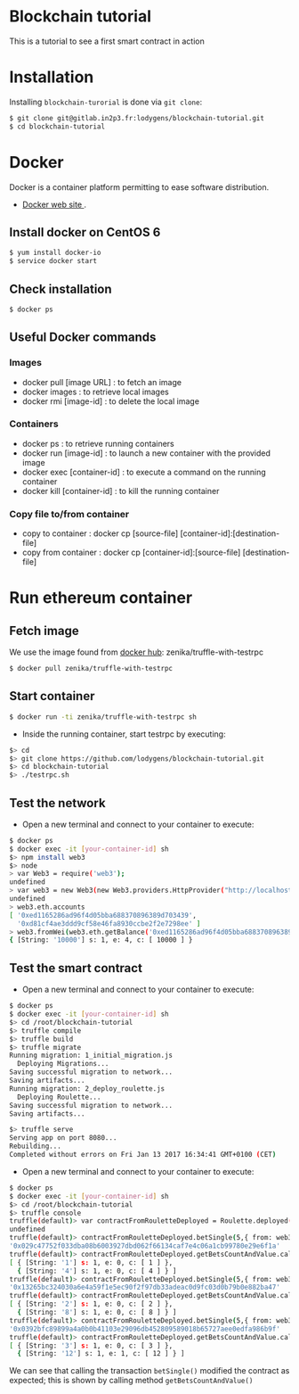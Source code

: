 Blockchain tutorial
====================

This is a tutorial to see a first smart contract in action


# Installation

Installing `blockchain-turorial` is done via `git clone`:

```sh
$ git clone git@gitlab.in2p3.fr:lodygens/blockchain-tutorial.git
$ cd blockchain-tutorial
```

# Docker

Docker is a container platform permitting to ease software distribution.

- [Docker web site ](https://www.docker.com/).

## Install docker on CentOS 6

```sh
$ yum install docker-io
$ service docker start
```

## Check installation
```sh
$ docker ps
```

## Useful Docker commands

### Images

* docker pull [image URL] : to fetch an image
* docker images : to retrieve local images
* docker rmi [image-id] : to delete the local image

### Containers

* docker ps : to retrieve running containers
* docker run [image-id] : to launch a new container with the provided image
* docker exec [container-id] : to execute a command on the running container
* docker kill [container-id] : to kill the running container

### Copy file to/from container

* copy to container : docker cp [source-file] [container-id]:[destination-file]
* copy from container : docker cp [container-id]:[source-file] [destination-file]

# Run ethereum container

## Fetch image
We use the image found from [docker hub](https://hub.docker.com/): zenika/truffle-with-testrpc

```sh
$ docker pull zenika/truffle-with-testrpc
```

## Start container

```sh
$ docker run -ti zenika/truffle-with-testrpc sh
```

* Inside the running container, start testrpc by executing:

```sh
$> cd
$> git clone https://github.com/lodygens/blockchain-tutorial.git
$> cd blockchain-tutorial
$> ./testrpc.sh
```

## Test the network

 * Open a new terminal and connect to your container to execute:

```sh
$ docker ps
$ docker exec -it [your-container-id] sh
$> npm install web3
$> node
> var Web3 = require('web3');
undefined
> var web3 = new Web3(new Web3.providers.HttpProvider("http://localhost:8545"));
undefined
> web3.eth.accounts
[ '0xed1165286ad96f4d05bba688370896389d703439',
  '0xd81cf4ae3ddd9cf58e46fa8930ccbe2f2e7298ee' ]
> web3.fromWei(web3.eth.getBalance('0xed1165286ad96f4d05bba688370896389d703439'), 'ether')
{ [String: '10000'] s: 1, e: 4, c: [ 10000 ] }
```

## Test the smart contract
 * Open a new terminal and connect to your container to execute:

```sh
$ docker ps
$ docker exec -it [your-container-id] sh
$> cd /root/blockchain-tutorial
$> truffle compile
$> truffle build
$> truffle migrate
Running migration: 1_initial_migration.js
  Deploying Migrations...
Saving successful migration to network...
Saving artifacts...
Running migration: 2_deploy_roulette.js
  Deploying Roulette...
Saving successful migration to network...
Saving artifacts...

$> truffle serve
Serving app on port 8080...
Rebuilding...
Completed without errors on Fri Jan 13 2017 16:34:41 GMT+0100 (CET)

```

 * Open a new terminal and connect to your container to execute:

```sh
$ docker ps
$ docker exec -it [your-container-id] sh
$> cd /root/blockchain-tutorial
$> truffle console
truffle(default)> var contractFromRouletteDeployed = Roulette.deployed();
undefined
truffle(default)> contractFromRouletteDeployed.betSingle(5,{ from: web3.eth.accounts[0], value: 4});
'0x029c47752f033dba08b6003927dbd062f66134caf7e4c06a1cb99780e29e6f1a'
truffle(default)> contractFromRouletteDeployed.getBetsCountAndValue.call();
[ { [String: '1'] s: 1, e: 0, c: [ 1 ] },
  { [String: '4'] s: 1, e: 0, c: [ 4 ] } ]
truffle(default)> contractFromRouletteDeployed.betSingle(5,{ from: web3.eth.accounts[0], value: 4});
'0x13265bc324030a6e4a59f1e5ec90f2f97db33adeac0d9fc03d0b79b0e882ba47'
truffle(default)> contractFromRouletteDeployed.getBetsCountAndValue.call();
[ { [String: '2'] s: 1, e: 0, c: [ 2 ] },
  { [String: '8'] s: 1, e: 0, c: [ 8 ] } ]
truffle(default)> contractFromRouletteDeployed.betSingle(5,{ from: web3.eth.accounts[0], value: 4});
'0x0392bfc89899a4a0b0b41103e29096db452809589018b65727aee0edfa986b9f'
truffle(default)> contractFromRouletteDeployed.getBetsCountAndValue.call();
[ { [String: '3'] s: 1, e: 0, c: [ 3 ] },
  { [String: '12'] s: 1, e: 1, c: [ 12 ] } ]
```

We can see that calling the transaction `betSingle()` modified the contract as expected; this is shown by calling method `getBetsCountAndValue()`


